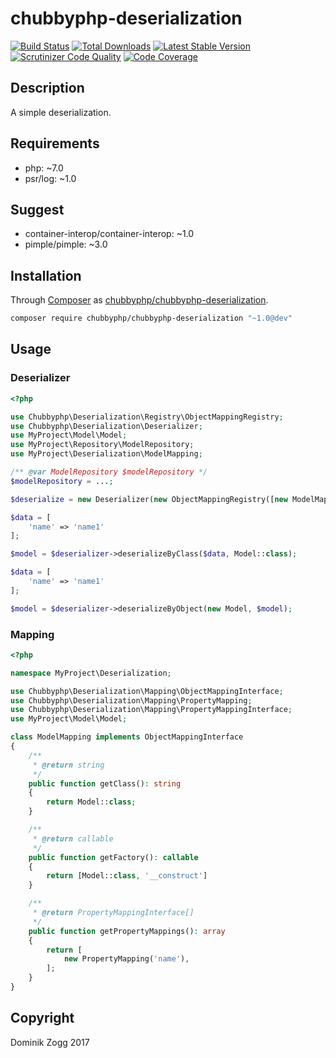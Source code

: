 # chubbyphp-deserialization

[![Build Status](https://api.travis-ci.org/chubbyphp/chubbyphp-deserialization.png?branch=master)](https://travis-ci.org/chubbyphp/chubbyphp-deserialization)
[![Total Downloads](https://poser.pugx.org/chubbyphp/chubbyphp-deserialization/downloads.png)](https://packagist.org/packages/chubbyphp/chubbyphp-deserialization)
[![Latest Stable Version](https://poser.pugx.org/chubbyphp/chubbyphp-deserialization/v/stable.png)](https://packagist.org/packages/chubbyphp/chubbyphp-deserialization)
[![Scrutinizer Code Quality](https://scrutinizer-ci.com/g/chubbyphp/chubbyphp-deserialization/badges/quality-score.png?b=master)](https://scrutinizer-ci.com/g/chubbyphp/chubbyphp-deserialization/?branch=master)
[![Code Coverage](https://scrutinizer-ci.com/g/chubbyphp/chubbyphp-deserialization/badges/coverage.png?b=master)](https://scrutinizer-ci.com/g/chubbyphp/chubbyphp-deserialization/?branch=master)

## Description

A simple deserialization.

## Requirements

 * php: ~7.0
 * psr/log: ~1.0

## Suggest

 * container-interop/container-interop: ~1.0
 * pimple/pimple: ~3.0

## Installation

Through [Composer](http://getcomposer.org) as [chubbyphp/chubbyphp-deserialization][1].

```sh
composer require chubbyphp/chubbyphp-deserialization "~1.0@dev"
```

## Usage

### Deserializer

```php
<?php

use Chubbyphp\Deserialization\Registry\ObjectMappingRegistry;
use Chubbyphp\Deserialization\Deserializer;
use MyProject\Model\Model;
use MyProject\Repository\ModelRepository;
use MyProject\Deserialization\ModelMapping;

/** @var ModelRepository $modelRepository */
$modelRepository = ...;

$deserialize = new Deserializer(new ObjectMappingRegistry([new ModelMapping($modelRepository)]));

$data = [
    'name' => 'name1'
];

$model = $deserializer->deserializeByClass($data, Model::class);

$data = [
    'name' => 'name1'
];

$model = $deserializer->deserializeByObject(new Model, $model);
```

### Mapping

```php
<?php

namespace MyProject\Deserialization;

use Chubbyphp\Deserialization\Mapping\ObjectMappingInterface;
use Chubbyphp\Deserialization\Mapping\PropertyMapping;
use Chubbyphp\Deserialization\Mapping\PropertyMappingInterface;
use MyProject\Model\Model;

class ModelMapping implements ObjectMappingInterface
{
    /**
     * @return string
     */
    public function getClass(): string
    {
        return Model::class;
    }

    /**
     * @return callable
     */
    public function getFactory(): callable
    {
        return [Model::class, '__construct']
    }

    /**
     * @return PropertyMappingInterface[]
     */
    public function getPropertyMappings(): array
    {
        return [
            new PropertyMapping('name'),
        ];
    }
}
```

[1]: https://packagist.org/packages/chubbyphp/chubbyphp-deserialization

## Copyright

Dominik Zogg 2017
